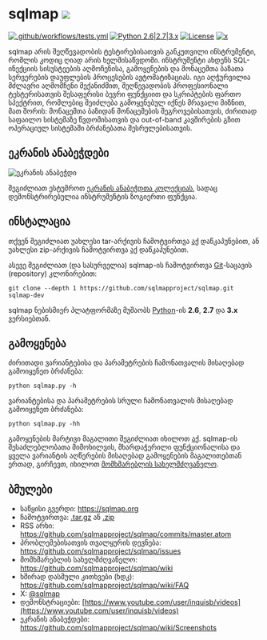 # sqlmap ![](https://i.imgur.com/fe85aVR.png)

[![.github/workflows/tests.yml](https://github.com/sqlmapproject/sqlmap/actions/workflows/tests.yml/badge.svg)](https://github.com/sqlmapproject/sqlmap/actions/workflows/tests.yml) [![Python 2.6|2.7|3.x](https://img.shields.io/badge/python-2.6|2.7|3.x-yellow.svg)](https://www.python.org/) [![License](https://img.shields.io/badge/license-GPLv2-red.svg)](https://raw.githubusercontent.com/sqlmapproject/sqlmap/master/LICENSE) [![x](https://img.shields.io/badge/x-@sqlmap-blue.svg)](https://x.com/sqlmap)

sqlmap არის შეღწევადობის ტესტირებისათვის განკუთვილი ინსტრუმენტი, რომლის კოდიც ღიად არის ხელმისაწვდომი. ინსტრუმენტი ახდენს SQL-ინექციის სისუსტეების აღმოჩენისა, გამოყენების და მონაცემთა ბაზათა სერვერების დაუფლების პროცესების ავტომატიზაციას. იგი აღჭურვილია მძლავრი აღმომჩენი მექანიძმით, შეღწევადობის პროფესიონალი ტესტერისათვის შესაფერისი ბევრი ფუნქციით და სკრიპტების ფართო სპექტრით, რომლებიც შეიძლება გამოყენებულ იქნეს მრავალი მიზნით, მათ შორის: მონაცემთა ბაზიდან მონაცემების შეგროვებისათვის, ძირითად საფაილო სისტემაზე წვდომისათვის და out-of-band კავშირების გზით ოპერაციულ სისტემაში ბრძანებათა შესრულებისათვის.

ეკრანის ანაბეჭდები
----

![ეკრანის ანაბეჭდი](https://raw.github.com/wiki/sqlmapproject/sqlmap/images/sqlmap_screenshot.png)

შეგიძლიათ ესტუმროთ [ეკრანის ანაბეჭდთა კოლექციას](https://github.com/sqlmapproject/sqlmap/wiki/Screenshots), სადაც დემონსტრირებულია ინსტრუმენტის ზოგიერთი ფუნქცია.

ინსტალაცია
----

თქვენ შეგიძლიათ უახლესი tar-არქივის ჩამოტვირთვა [აქ](https://github.com/sqlmapproject/sqlmap/tarball/master) დაწკაპუნებით, ან უახლესი zip-არქივის ჩამოტვირთვა [აქ](https://github.com/sqlmapproject/sqlmap/zipball/master) დაწკაპუნებით.

ასევე შეგიძლიათ (და სასურველია) sqlmap-ის ჩამოტვირთვა [Git](https://github.com/sqlmapproject/sqlmap)-საცავის (repository) კლონირებით:

    git clone --depth 1 https://github.com/sqlmapproject/sqlmap.git sqlmap-dev

sqlmap ნებისმიერ პლატფორმაზე მუშაობს [Python](https://www.python.org/download/)-ის **2.6**, **2.7** და **3.x** ვერსიებთან.

გამოყენება
----

ძირითადი ვარიანტებისა და პარამეტრების ჩამონათვალის მისაღებად გამოიყენეთ ბრძანება:

    python sqlmap.py -h

ვარიანტებისა და პარამეტრების სრული ჩამონათვალის მისაღებად გამოიყენეთ ბრძანება:

    python sqlmap.py -hh

გამოყენების მარტივი მაგალითი შეგიძლიათ იხილოთ [აქ](https://asciinema.org/a/46601). sqlmap-ის შესაძლებლობათა მიმოხილვის, მხარდაჭერილი ფუნქციონალისა და ყველა ვარიანტის აღწერების მისაღებად გამოყენების მაგალითებთან ერთად, გირჩევთ, იხილოთ [მომხმარებლის სახელმძღვანელო](https://github.com/sqlmapproject/sqlmap/wiki/Usage).

ბმულები
----

* საწყისი გვერდი: https://sqlmap.org
* ჩამოტვირთვა: [.tar.gz](https://github.com/sqlmapproject/sqlmap/tarball/master) ან [.zip](https://github.com/sqlmapproject/sqlmap/zipball/master)
* RSS არხი: https://github.com/sqlmapproject/sqlmap/commits/master.atom
* პრობლემებისათვის თვალყურის დევნება: https://github.com/sqlmapproject/sqlmap/issues
* მომხმარებლის სახელმძღვანელო: https://github.com/sqlmapproject/sqlmap/wiki
* ხშირად დასმული კითხვები (ხდკ): https://github.com/sqlmapproject/sqlmap/wiki/FAQ
* X: [@sqlmap](https://x.com/sqlmap)
* დემონსტრაციები: [https://www.youtube.com/user/inquisb/videos](https://www.youtube.com/user/inquisb/videos)
* ეკრანის ანაბეჭდები: https://github.com/sqlmapproject/sqlmap/wiki/Screenshots
